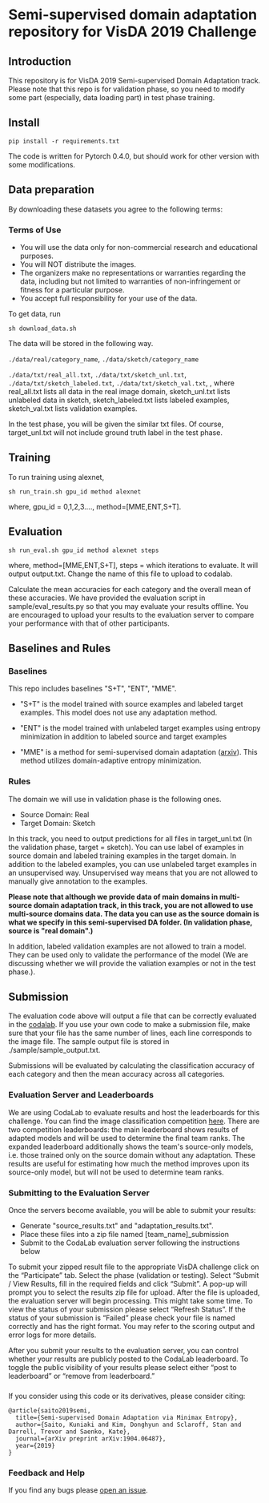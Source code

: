 # Semi-supervised domain adaptation repository for VisDA 2019 Challenge

## Introduction
This repository is for VisDA 2019 Semi-supervised Domain Adaptation track.
Please note that this repo is for validation phase, so you need to modify some part
(especially, data loading part) in test phase training.

## Install

`pip install -r requirements.txt`

The code is written for Pytorch 0.4.0, but should work for other version
with some modifications.
## Data preparation

By downloading these datasets you agree to the following terms:

### Terms of Use
- You will use the data only for non-commercial research and educational purposes.
- You will NOT distribute the images.
- The organizers make no representations or warranties regarding the data, including but not limited to warranties of non-infringement or fitness for a particular purpose.
- You accept full responsibility for your use of the data.

To get data, run

`sh download_data.sh`

The data will be stored in the following way.

`./data/real/category_name`,
`./data/sketch/category_name`

`./data/txt/real_all.txt`,
`./data/txt/sketch_unl.txt`,
`./data/txt/sketch_labeled.txt`,
`./data/txt/sketch_val.txt`,
, where real_all.txt lists all data in the real image domain,
sketch_unl.txt lists unlabeled data in sketch,
sketch_labeled.txt lists labeled examples,
sketch_val.txt lists validation examples.

In the test phase, you will be given the similar txt files.
Of course, target_unl.txt will not include ground truth label in the test phase.


## Training

To run training using alexnet,

`sh run_train.sh gpu_id method alexnet`

where, gpu_id = 0,1,2,3...., method=[MME,ENT,S+T].


## Evaluation

`sh run_eval.sh gpu_id method alexnet steps`

where, method=[MME,ENT,S+T], steps = which iterations to evaluate.
It will output output.txt. Change the name of this file to upload to codalab.

Calculate the mean accuracies for each category and the overall mean of these accuracies.
We have provided the evaluation script in sample/eval_results.py so that you may evaluate your results offline.
You are encouraged to upload your results to the evaluation server to compare your performance with that of other participants.


## Baselines and Rules

### Baselines
This repo includes baselines "S+T", "ENT", "MME".

- "S+T" is the model trained with source examples and labeled target examples. This model does not use any adaptation method.

- "ENT" is the model trained with unlabeled target examples using entropy minimization in addition to labeled source and target examples

- "MME" is a method for semi-supervised domain adaptation ([arxiv](https://arxiv.org/abs/1904.06487)). This method utilizes domain-adaptive entropy minimization.

### Rules
The domain we will use in validation phase is the following ones.

- Source Domain: Real
- Target Domain: Sketch

In this track, you need to output predictions for all files in target_unl.txt (In the validation phase, target = sketch).
You can use label of examples in source domain and labeled training examples in the target domain.
In addition to the labeled examples, you can use unlabeled target examples in an unsupervised way.
Unsupervised way means that you are not allowed to manually give annotation to the examples.

**Please note that although we provide data of main domains in multi-source domain adaptation track,
in this track, you are not allowed to use multi-source domains data.
The data you can use as the source domain is what we specify in this semi-supervised DA folder.
(In validation phase, source is "real domain".)**

In addition, labeled validation examples are not allowed to train a model.
They can be used only to validate the performance of the model (We are discussing whether we will provide the valiation examples or not in the test phase.).



## Submission

The evaluation code above will output a file that can be correctly
evaluated in the [codalab](https://competitions.codalab.org/competitions/23369).
If you use your own code to make a submission file, make sure that
your file has the same number of lines, each line corresponds to
the image file.
The sample output file is stored in ./sample/sample_output.txt.

Submissions will be evaluated by calculating the classification accuracy of each category and then the mean accuracy across all categories.


### Evaluation Server and Leaderboards

We are using CodaLab to evaluate results and host the leaderboards for this challenge. You can find the image classification competition [here](https://competitions.codalab.org/competitions/23369).
There are two competition leaderboards: the main leaderboard shows results of adapted models and will be used to determine the final team ranks. The expanded leaderboard additionally shows the team's source-only models, i.e. those trained only on the source domain without any adaptation. These results are useful for estimating how much the method improves upon its source-only model, but will not be used to determine team ranks.


### Submitting to the Evaluation Server

Once the servers become available, you will be able to submit your results:
- Generate "source_results.txt" and "adaptation_results.txt".
- Place these files into a zip file named [team_name]_submission
- Submit to the CodaLab evaluation server following the instructions below

To submit your zipped result file to the appropriate VisDA challenge click on the “Participate” tab. Select the phase (validation or testing). Select “Submit / View Results, fill in the required fields and click “Submit”. A pop-up will prompt you to select the results zip file for upload. After the file is uploaded, the evaluation server will begin processing. This might take some time. To view the status of your submission please select “Refresh Status”. If the status of your submission is “Failed” please check your file is named correctly and has the right format. You may refer to the scoring output and error logs for more details.

After you submit your results to the evaluation server, you can control whether your results are publicly posted to the CodaLab leaderboard. To toggle the public visibility of your results please select either “post to leaderboard” or “remove from leaderboard.”

###
If you consider using this code or its derivatives, please consider citing:

```
@article{saito2019semi,
  title={Semi-supervised Domain Adaptation via Minimax Entropy},
  author={Saito, Kuniaki and Kim, Donghyun and Sclaroff, Stan and Darrell, Trevor and Saenko, Kate},
  journal={arXiv preprint arXiv:1904.06487},
  year={2019}
}
```



### Feedback and Help
If you find any bugs please [open an issue](https://github.com/VisionLearningGroup/visda-2019-public/issues).





